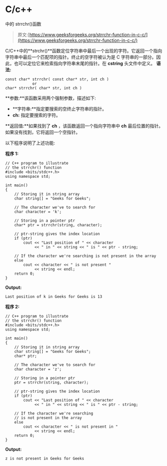 # C/c++

中的 strrchr()函数

> 原文:[https://www.geeksforgeeks.org/strrchr-function-in-c-c/](https://www.geeksforgeeks.org/strrchr-function-in-c-c/)

C/C++中的**strchr()**函数定位字符串中最后一个出现的字符。它返回一个指向字符串中最后一个匹配项的指针。终止的空字符被认为是 C 字符串的一部分。因此，也可以定位它来检索指向字符串末尾的指针。在 **cstring** 头文件中定义。
**语法:**

```
const char* strrchr( const char* str, int ch )
            or
char* strrchr( char* str, int ch )

```

**参数:**该函数采用两个强制参数，描述如下:

*   **字符串:**指定要搜索的空终止字符串的指针。
*   **ch:** 指定要搜索的字符。

**返回值:**如果找到了 **ch** ，该函数返回一个指向字符串中 **ch** 最后位置的指针。如果没有找到，它将返回一个空指针。

以下程序说明了上述功能:

**程序 1:**

```
// C++ program to illustrate
// the strrchr() function
#include <bits/stdc++.h>
using namespace std;

int main()
{
    // Storing it in string array
    char string[] = "Geeks for Geeks";

    // The character we've to search for
    char character = 'k';

    // Storing in a pointer ptr
    char* ptr = strrchr(string, character);

    // ptr-string gives the index location
    if (ptr)
        cout << "Last position of " << character
             << " in " << string << " is " << ptr - string;

    // If the character we're searching is not present in the array
    else
        cout << character << " is not present "
             << string << endl;
    return 0;
}
```

**Output:**

```
Last position of k in Geeks for Geeks is 13

```

**程序 2:**

```
// C++ program to illustrate 
// the strrchr() function
#include <bits/stdc++.h>
using namespace std;

int main()
{
    // Storing it in string array
    char string[] = "Geeks for Geeks";
    char* ptr;

    // The character we've to search for
    char character = 'z';

    // Storing in a pointer ptr
    ptr = strrchr(string, character);

    // ptr-string gives the index location
    if (ptr)
        cout << "Last position of " << character
             << " in " << string << " is " << ptr - string;

    // If the character we're searching
    // is not present in the array
    else
        cout << character << " is not present in "
             << string << endl;
    return 0;
}
```

**Output:**

```
z is not present in Geeks for Geeks

```